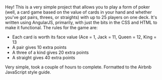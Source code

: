Hey! This is a very simple project that allows you to play a form of poker (well, a card game based on the value of cards in your hand and whether you've got pairs, threes, or straights) with up to 25 players on one deck. It's written using AngularJS, primarily, with just the bits in the CSS and HTML to make it functional. The rules for the game are:
 - Each card is worth its face value (Ace = 1, Jack = 11, Queen = 12, King = 13
 - A pair gives 10 extra points
 - A three of a kind gives 20 extra points
 - A straight gives 40 extra points
 
Very simple, took a couple of hours to complete. Formatted to the Airbnb JavaScript style guide.
